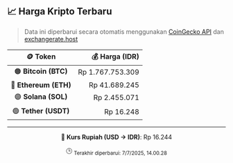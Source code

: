 

<!-- HARGA_KRIPTO -->
## 📈 Harga Kripto Terbaru

> Data ini diperbarui secara otomatis menggunakan [CoinGecko API](https://www.coingecko.com/) dan [exchangerate.host](https://exchangerate.host/)

<div align="center">

| 🪙 Token | 💰 Harga (IDR) |
|:------:|---------------:|
| 🟠 **Bitcoin (BTC)**   | Rp 1.767.753.309 |
| 🔵 **Ethereum (ETH)**  | Rp 41.689.245 |
| 🟣 **Solana (SOL)**    | Rp 2.455.071 |
| 🟢 **Tether (USDT)**   | Rp 16.248 |

---

💱 **Kurs Rupiah (USD → IDR)**: Rp 16.244

🕒 <sub>Terakhir diperbarui: 7/7/2025, 14.00.28</sub>

</div>
<!-- /HARGA_KRIPTO -->
